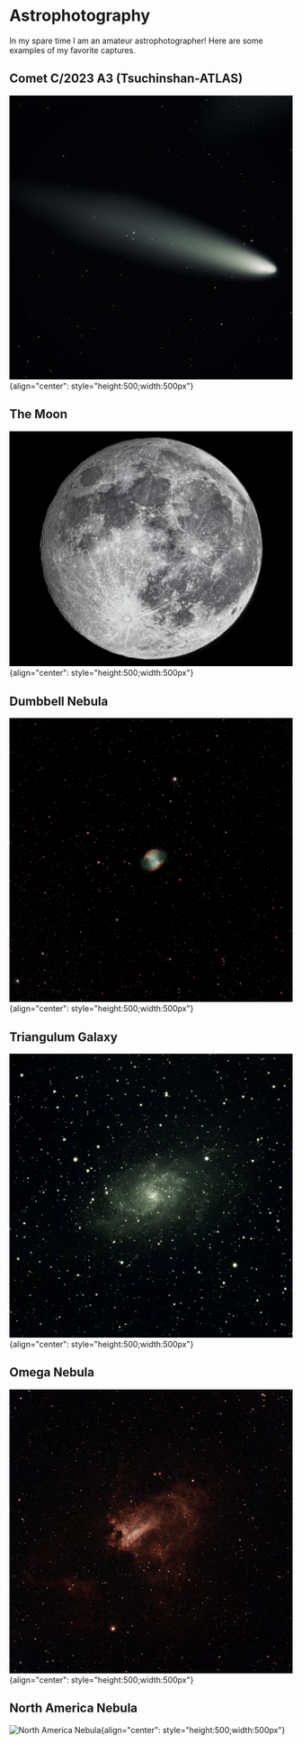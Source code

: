 # Astrophotography

In my spare time I am an amateur astrophotographer! Here are some examples of my favorite captures.

## Comet C/2023 A3 (Tsuchinshan-ATLAS)
![Comet C/2023 A3 (Tsuchinshan-ATLAS)](../media/CometC:2023A3(Tsuchinshan-ATLAS).JPG "Comet C/2023 A3 (Tsuchinshan-ATLAS)"){align="center": style="height:500;width:500px"}

## The Moon
![The Moon](../media/Moon.jpeg "Moon"){align="center": style="height:500;width:500px"}

## Dumbbell Nebula
![Dumbell Nebula](../media/DumbellNebula.jpg "Dumbell Nebula"){align="center": style="height:500;width:500px"}

## Triangulum Galaxy

![Triangulum Galaxy](../media/TriangulumGalaxy.JPG "Triangulum Galaxy"){align="center": style="height:500;width:500px"}

## Omega Nebula
![Omega Nebula](../media/OmegaNebula.jpeg "Omega Nebula"){align="center": style="height:500;width:500px"}

## North America Nebula

![North America Nebula](../media/NorthAmericaNebula.jpg "North America Nebula"){align="center": style="height:500;width:500px"}